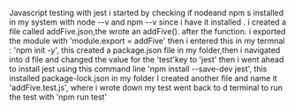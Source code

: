 Javascript testing with jest
i started by checking if nodeand npm s installed in my system with node --v and npm --v
since i have it installed . i created a file called addFive.json,the wrote an addFive(). after the function. i exported the module with 'module.export = addFive'
then i entered this in my termnal :  'npm init -y', this created a package.json file in my folder,then i navigated into d file and changed the value for the 'test'key to 'jest'
then i went ahead to install jest using this command line 'npm install --save-dev jest', this installed package-lock.json in my folder
I created another file and name it 'addFive.test.js', where i wrote down my test 
went back to d terminal to run the test with 'npm run test'